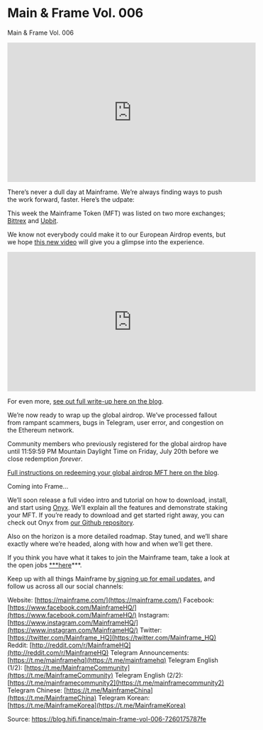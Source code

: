 
# Main & Frame Vol. 006

Main & Frame Vol. 006

<center><iframe width="560" height="315" src="https://www.youtube.com/embed/nPST219jcd8" frameborder="0" allowfullscreen></iframe></center>

There’s never a dull day at Mainframe. We’re always finding ways to push the work forward, faster. Here’s the udpate:

This week the Mainframe Token (MFT) was listed on two more exchanges; [Bittrex](https://twitter.com/BittrexExchange/status/1017474824309035009) and [Upbit](https://twitter.com/Mainframe_HQ/status/1017824904345841664).

We know not everybody could make it to our European Airdrop events, but we hope [this new video](https://youtu.be/H7hqZlAs9mg) will give you a glimpse into the experience.

<center><iframe width="560" height="315" src="https://www.youtube.com/embed/H7hqZlAs9mg" frameborder="0" allowfullscreen></iframe></center>

For even more, [see out full write-up here on the blog](https://blog.mainframe.com/the-european-airdrop-tour-927e321f6457).

We’re now ready to wrap up the global airdrop. We’ve processed fallout from rampant scammers, bugs in Telegram, user error, and congestion on the Ethereum network.

Community members who previously registered for the global airdrop have until 11:59:59 PM Mountain Daylight Time on Friday, July 20th before we close redemption *forever*.

[Full instructions on redeeming your global airdrop MFT here on the blog](https://blog.mainframe.com/claiming-your-global-airdrop-616da51fca8a).

Coming into Frame…

We’ll soon release a full video intro and tutorial on how to download, install, and start using [Onyx](https://github.com/MainframeHQ/onyx). We’ll explain all the features and demonstrate staking your MFT. If you’re ready to download and get started right away, you can check out Onyx from [our Github repository](https://github.com/MainframeHQ/onyx).

Also on the horizon is a more detailed roadmap. Stay tuned, and we’ll share exactly where we’re headed, along with how and when we’ll get there.

If you think you have what it takes to join the Mainframe team, take a look at the open jobs [***here](https://mainframe.com/jobs/)***.

Keep up with all things Mainframe by[ signing up for email updates](http://eepurl.com/dojhwr), and follow us across all our social channels:

Website: [https://mainframe.com/](https://mainframe.com/)
Facebook: [https://www.facebook.com/MainframeHQ/](https://www.facebook.com/MainframeHQ/)
Instagram: [https://www.instagram.com/MainframeHQ/](https://www.instagram.com/MainframeHQ/)
Twitter: [https://twitter.com/Mainframe_HQ](https://twitter.com/Mainframe_HQ)
Reddit: [http://reddit.com/r/MainframeHQ](http://reddit.com/r/MainframeHQ)
Telegram Announcements: [https://t.me/mainframehq](https://t.me/mainframehq)
Telegram English (1/2): [https://t.me/MainframeCommunity](https://t.me/MainframeCommunity)
Telegram English (2/2): [https://t.me/mainframecommunity2](https://t.me/mainframecommunity2)
Telegram Chinese: [https://t.me/MainframeChina](https://t.me/MainframeChina)
Telegram Korean: [https://t.me/MainframeKorea](https://t.me/MainframeKorea)


Source: https://blog.hifi.finance/main-frame-vol-006-7260175787fe
